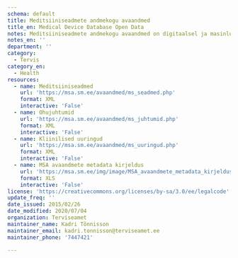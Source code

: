 ```yaml
---
schema: default
title: Meditsiiniseadmete andmekogu avaandmed
title_en: Medical Device Database Open Data
notes: Meditsiiniseadmete andmekogu avaandmed on digitaalsel ja masinloetaval kujul kättesaadavad vastavalt Avaliku teabe seaduse § 28 lg1 p30 ja § 29 lg4. MSA komplekti kuuluvad järgmised andmekomplektid:Kliinilised uuringud, Ohujuhtumid, Meditsiiniseadmed (sh nende tootjad, levitajad ja professionaalsed kasutajad)
notes_en: ''
department: ''
category:
  - Tervis
category_en:
  - Health
resources:
  - name: Meditsiiniseadmed
    url: 'https://msa.sm.ee/avaandmed/ms_seadmed.php'
    format: XML
    interactive: 'False'
  - name: Ohujuhtumid
    url: 'https://msa.sm.ee/avaandmed/ms_juhtumid.php'
    format: XML
    interactive: 'False'
  - name: Kliinilised uuringud
    url: 'https://msa.sm.ee/avaandmed/ms_uuringud.php'
    format: XML
    interactive: 'False'
  - name: MSA avaandmete metadata kirjeldus
    url: 'https://msa.sm.ee/img/image/MSA_avaandmete_metadata_kirjeldus.xls'
    format: XLS
    interactive: 'False'
license: 'https://creativecommons.org/licenses/by-sa/3.0/ee/legalcode'
update_freq: ''
date_issued: 2015/02/26
date_modified: 2020/07/04
organization: Terviseamet
maintainer_name: Kadri Tõnnisson
maintainer_email: kadri.tonnisson@terviseamet.ee
maintainer_phone: '7447421'

---
```

